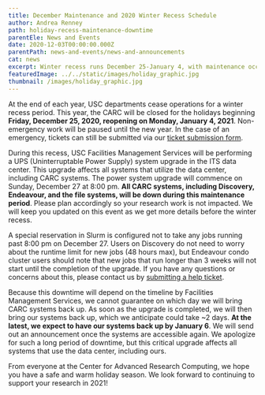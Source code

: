 ```yaml
---
title: December Maintenance and 2020 Winter Recess Schedule
author: Andrea Renney
path: holiday-recess-maintenance-downtime
parentEle: News and Events
date: 2020-12-03T00:00:00.000Z
parentPath: news-and-events/news-and-announcements
cat: news
excerpt: Winter recess runs December 25-January 4, with maintenance occuring December 28-January 1
featuredImage: ../../static/images/holiday_graphic.jpg
thumbnail: /images/holiday_graphic.jpg
---
```


At the end of each year, USC departments cease operations for a winter recess period. This year, the CARC will be closed for the holidays beginning **Friday, December 25, 2020, reopening on Monday, January 4, 2021**. Non-emergency work will be paused until the new year. In the case of an emergency, tickets can still be submitted via our [ticket submission form](/user-information/ticket-submission).

During this recess, USC Facilities Management Services will be performing a UPS (Uninterruptable Power Supply) system upgrade in the ITS data center. This upgrade affects all systems that utilize the data center, including CARC systems. The power system upgrade will commence on Sunday, December 27 at 8:00 pm. **All CARC systems, including Discovery, Endeavour, and the file systems, will be down during this maintenance period**. Please plan accordingly so your research work is not impacted. We will keep you updated on this event as we get more details before the winter recess.
 
A special reservation in Slurm is configured not to take any jobs running past 8:00 pm on December 27. Users on Discovery do not need to worry about the runtime limit for new jobs (48 hours max), but Endeavour condo cluster users should note that new jobs that run longer than 3 weeks will not start until the completion of the upgrade. If you have any questions or concerns about this, please contact us by [submitting a help ticket](/user-information/ticket-submission).

Because this downtime will depend on the timeline by Facilities Management Services, we cannot guarantee on which day we will bring CARC systems back up. As soon as the upgrade is completed, we will then bring our systems back up, which we anticipate could take ~2 days. **At the latest, we expect to have our systems back up by January 6**. We will send out an announcement once the systems are accessible again. We apologize for such a long period of downtime, but this critical upgrade affects all systems that use the data center, including ours.

From everyone at the Center for Advanced Research Computing, we hope you have a safe and warm holiday season. We look forward to continuing to support your research in 2021!
